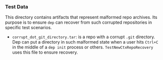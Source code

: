 ### Test Data

This directory contains artifacts that represent malformed repo archives. Its purpose is to ensure `dep` can recover from such corrupted repositories in specific test scenarios.

- `corrupt_dot_git_directory.tar`: is a repo with a corrupt `.git` directory. Dep can put a directory in such malformed state when a user hits `Ctrl+C` in the middle of a `dep init` process or others. `TestNewCtxRepoRecovery` uses this file to ensure recovery.
